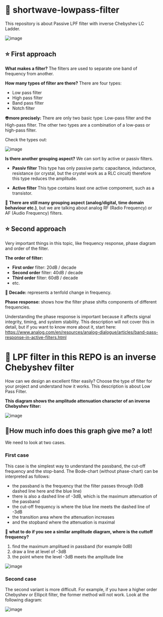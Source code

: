 # 🚀 shortwave-lowpass-filter

This repository is about Passive LPF filter with inverse Chebyshev LC Ladder.

![image](https://github.com/user-attachments/assets/b24af1f2-ff0a-46d7-90f8-5f7df9ca6cb9)

## ⭐ First approach

**What makes a filter?** The filters are used to separate one band of frequency from another.

**How many types of filter are there?** There are four types:
- Low pass filter
- High pass filter
- Band pass filter
- Notch filter

👽**more precisely:** There are only two basic type: Low-pass filter and the High-pass filter. The other two types are a combination of a low-pass or high-pass filter. 

Check the types out:

![image](https://github.com/user-attachments/assets/158b46d6-7e97-45b8-aa44-4a9f9ca06438)

**Is there another grouping aspect?** We can sort by active or passiv filters.

- **Passiv filter** This type has only passive parts: capacitance, inductance, resistance (or crystal, but the crystel work as a RLC circuit) therefore this type reduces the amplitude. 

- **Active filter** This type contains least one active compoment, such as a transistor.

🚷 **There are still many grouping aspect (analog/digital, time domain behaviour etc.)**, but we are talking about analog RF (Radio Frequency) or AF (Audio Frequency) filters. 

## ⭐ Second approach

Very important things in this topic, like frequency response, phase diagram and order of the filter. 

**The order of filter:**

- **First order** filter: 20dB / decade
- **Second order** filter: 40dB  / decade
- **Third order** filter: 60dB / decade
- etc.

🚀 **Decade:** represents a tenfold change in frequency. 

**Phase response:** shows how the filter phase shifts components of different frequencies.

Understanding the phase response is important because it affects signal integrity, timing, and system stability. This description will not cover this in detail, but if you want to know more about it, start here: https://www.analog.com/en/resources/analog-dialogue/articles/band-pass-response-in-active-filters.html

# 👾 LPF filter in this REPO is an inverse Chebyshev filter

How can we design an excellent filter easily? Choose the type of filter for your project and understand how it works. This description is about Low Pass Filter.

**This diagram shows the amplitude attenuation character of an inverse Chebyshev filter:**

![image](https://github.com/user-attachments/assets/3bd39761-d9c2-464b-852c-3a6ebd58392c)

## 👹How much info does this graph give me? a lot!

We need to look at two cases.

### First case

This case is the simplest way to understand the passband, the cut-off frequency and the stop-band. The Bode-chart (without phase-chart) can be interpreted as follows:

- the passband is the frequency that the filter passes through (0dB dashed line here and the blue line)
- there is also a dashed line of -3dB, which is the maximum attenuation of the passband
- the cut-off frequency is  where the blue line meets the dashed line of -3dB
- the transition area where the attenuation increases
- and the stopband where the attenuation is maximal

🚀 **what to do if you see a similar amplitude diagram, where is the cuttoff frequency?**

1. find the maximum amplitued in passband (for example 0dB)
2. draw a line at level of -3dB
3. the point where the level -3dB meets the amplitude line  

![image](https://github.com/user-attachments/assets/ee6d97a7-94b1-468e-8bb0-fc62cddbb811)

### Second case

The second variant is more difficult. For example, if you have a higher order Chebyshev or Ellipcit filter, the former method will not work. Look at the following diagram:

![image](https://github.com/user-attachments/assets/cb843c5b-5cad-4c23-b555-52f4ee05c9c7)




